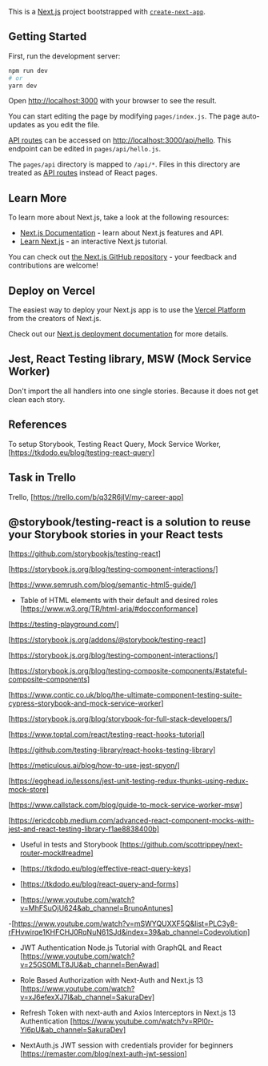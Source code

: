 This is a [Next.js](https://nextjs.org/) project bootstrapped with [`create-next-app`](https://github.com/vercel/next.js/tree/canary/packages/create-next-app).

## Getting Started

First, run the development server:

```bash
npm run dev
# or
yarn dev
```

Open [http://localhost:3000](http://localhost:3000) with your browser to see the result.

You can start editing the page by modifying `pages/index.js`. The page auto-updates as you edit the file.

[API routes](https://nextjs.org/docs/api-routes/introduction) can be accessed on [http://localhost:3000/api/hello](http://localhost:3000/api/hello). This endpoint can be edited in `pages/api/hello.js`.

The `pages/api` directory is mapped to `/api/*`. Files in this directory are treated as [API routes](https://nextjs.org/docs/api-routes/introduction) instead of React pages.

## Learn More

To learn more about Next.js, take a look at the following resources:

- [Next.js Documentation](https://nextjs.org/docs) - learn about Next.js features and API.
- [Learn Next.js](https://nextjs.org/learn) - an interactive Next.js tutorial.

You can check out [the Next.js GitHub repository](https://github.com/vercel/next.js/) - your feedback and contributions are welcome!

## Deploy on Vercel

The easiest way to deploy your Next.js app is to use the [Vercel Platform](https://vercel.com/new?utm_medium=default-template&filter=next.js&utm_source=create-next-app&utm_campaign=create-next-app-readme) from the creators of Next.js.

Check out our [Next.js deployment documentation](https://nextjs.org/docs/deployment) for more details.

## Jest, React Testing library, MSW (Mock Service Worker)

Don't import the all handlers into one single stories. Because it does not get clean each story.

## References

To setup Storybook, Testing React Query, Mock Service Worker,
[https://tkdodo.eu/blog/testing-react-query]

## Task in Trello

Trello,
[https://trello.com/b/q32R6jIV/my-career-app]

## @storybook/testing-react is a solution to reuse your Storybook stories in your React tests

[https://github.com/storybookjs/testing-react]

[https://storybook.js.org/blog/testing-component-interactions/]

[https://www.semrush.com/blog/semantic-html5-guide/]

- Table of HTML elements with their default and desired roles
  [https://www.w3.org/TR/html-aria/#docconformance]

[https://testing-playground.com/]

[https://storybook.js.org/addons/@storybook/testing-react]

[https://storybook.js.org/blog/testing-component-interactions/]

[https://storybook.js.org/blog/testing-composite-components/#stateful-composite-components]

[https://www.contic.co.uk/blog/the-ultimate-component-testing-suite-cypress-storybook-and-mock-service-worker]

[https://storybook.js.org/blog/storybook-for-full-stack-developers/]

[https://www.toptal.com/react/testing-react-hooks-tutorial]

[https://github.com/testing-library/react-hooks-testing-library]

[https://meticulous.ai/blog/how-to-use-jest-spyon/]

[https://egghead.io/lessons/jest-unit-testing-redux-thunks-using-redux-mock-store]

[https://www.callstack.com/blog/guide-to-mock-service-worker-msw]

[https://ericdcobb.medium.com/advanced-react-component-mocks-with-jest-and-react-testing-library-f1ae8838400b]

- Useful in tests and Storybook
  [https://github.com/scottrippey/next-router-mock#readme]

- [https://tkdodo.eu/blog/effective-react-query-keys]

- [https://tkdodo.eu/blog/react-query-and-forms]

- [https://www.youtube.com/watch?v=MhFSuOjU624&ab_channel=BrunoAntunes]

-[https://www.youtube.com/watch?v=mSWYQUXXF5Q&list=PLC3y8-rFHvwirqe1KHFCHJ0RqNuN61SJd&index=39&ab_channel=Codevolution]

- JWT Authentication Node.js Tutorial with GraphQL and React
  [https://www.youtube.com/watch?v=25GS0MLT8JU&ab_channel=BenAwad]

- Role Based Authorization with Next-Auth and Next.js 13
  [https://www.youtube.com/watch?v=xJ6efexXJ7I&ab_channel=SakuraDev]

- Refresh Token with next-auth and Axios Interceptors in Next.js 13 Authentication
  [https://www.youtube.com/watch?v=RPl0r-Yl6pU&ab_channel=SakuraDev]

- NextAuth.js JWT session with credentials provider for beginners
  [https://remaster.com/blog/next-auth-jwt-session]

